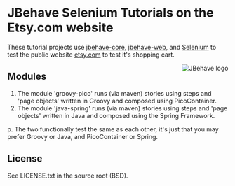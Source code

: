 # JBehave Selenium Tutorials on the Etsy.com website

These tutorial projects use [jbehave-core](http://github.com/jbehave/jbehave-core), [jbehave-web](http://github.com/jbehave/jbehave-web), and [Selenium](http://seleniumhq.org/) to test the public website [etsy.com](http://etsy.com) to test it's shopping cart.

<img src="http://jbehave.org/reference/preview/images/jbehave-logo.png" alt="JBehave logo" align="right" />

## Modules

1. The module 'groovy-pico' runs (via maven) stories using steps and 'page objects' written in Groovy and composed using PicoContainer. 
2. The module 'java-spring' runs (via maven) stories using steps and 'page objects' written in Java and composed using the Spring Framework. 

p. The two functionally test the same as each other, it's just that you may prefer Groovy or Java, and PicoContainer or Spring.

## License

See LICENSE.txt in the source root (BSD).